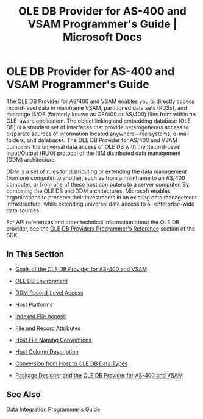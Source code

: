 ﻿---
title: "OLE DB Provider for AS-400 and VSAM Programmer&#39;s Guide | Microsoft Docs"
ms.custom: ""
ms.date: "11/30/2017"
ms.prod: "host-integration-server"
ms.reviewer: ""
ms.suite: ""
ms.tgt_pltfrm: ""
ms.topic: "article"
ms.assetid: e1fa5cbd-f615-4bbe-b6a2-bc859cea8d91
caps.latest.revision: 7
---
# OLE DB Provider for AS-400 and VSAM Programmer&#39;s Guide
The OLE DB Provider for AS/400 and VSAM enables you to directly access record-level data in mainframe VSAM, partitioned data sets (PDSs), and midrange i5/OS (formerly known as OS/400 or AS/400) files from within an OLE-aware application. The object linking and embedding database (OLE DB) is a standard set of interfaces that provide heterogeneous access to disparate sources of information located anywhere—file systems, e-mail folders, and databases. The OLE DB Provider for AS/400 and VSAM combines the universal data access of OLE DB with the Record-Level Input/Output (RLIO) protocol of the IBM distributed data management (DDM) architecture.  
  
 DDM is a set of rules for distributing or extending the data management from one computer to another, such as from a mainframe to an AS/400 computer, or from one of these host computers to a server computer. By combining the OLE DB and DDM architectures, Microsoft enables organizations to preserve their investments in an existing data management infrastructure, while extending universal data access to all enterprise-wide data sources.  
  
 For API references and other technical information about the OLE DB provider, see the [OLE DB Providers Programmer's Reference](../core/ole-db-providers-programmer-s-reference1.md) section of the SDK.  
  
## In This Section  
  
-   [Goals of the OLE DB Provider for AS-400 and VSAM](../core/goals-of-the-ole-db-provider-for-as-400-and-vsam.md)  
  
-   [OLE DB Environment](../core/ole-db-environment.md)  
  
-   [DDM Record-Level Access](../core/ddm-record-level-access.md)  
  
-   [Host Platforms](../core/host-platforms.md)  
  
-   [Indexed File Access](../core/indexed-file-access.md)  
  
-   [File and Record Attributes](../core/file-and-record-attributes.md)  
  
-   [Host File Naming Conventions](../core/host-file-naming-conventions.md)  
  
-   [Host Column Description](../core/host-column-description.md)  
  
-   [Conversion from Host to OLE DB Data Types](../core/conversion-from-host-to-ole-db-data-types.md)  
  
-   [Package Designer and the OLE DB Provider for AS-400 and VSAM](../core/package-designer-and-the-ole-db-provider-for-as-400-and-vsam.md)  
  
## See Also  
 [Data Integration Programmer's Guide](../core/data-integration-programmer-s-guide.md)